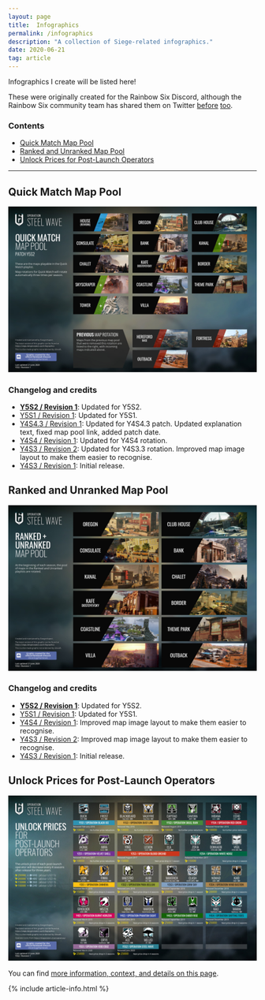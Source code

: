 ```yaml
---
layout: page
title:  Infographics
permalink: /infographics
description: "A collection of Siege-related infographics."
date: 2020-06-21
tag: article
---
```


Infographics I create will be listed here! 

These were originally created for the Rainbow Six Discord, although the Rainbow Six community team has shared them on Twitter [before](https://twitter.com/Rainbow6Game/status/1172260600996605952) [too](https://twitter.com/Rainbow6Game/status/1103385513900285953). 

### Contents

* [Quick Match Map Pool](#quick-match-map-pool)
* [Ranked and Unranked Map Pool](#ranked-and-unranked-map-pool)
* [Unlock Prices for Post-Launch Operators](#unlock-prices-for-post-launch-operators)

-----

## Quick Match Map Pool

[![Quick Match Map Pool](/assets/images/infographics/MapRotation-QuickMatch-Y5S2.0.jpg)](/assets/images/infographics/MapRotation-QuickMatch-Y5S2.0.jpg)

### Changelog and credits

* [**Y5S2 / Revision 1**](/assets/images/infographics/MapRotation-QuickMatch-Y5S2.0.jpg): Updated for Y5S2.
* [Y5S1 / Revision 1](/assets/images/infographics/MapRotation-QuickMatch-Y5S1.0.jpg): Updated for Y5S1. 
* [Y4S4.3 / Revision 1](/assets/images/infographics/MapRotation-QuickMatch-Y4S4.3.jpg): Updated for Y4S4.3 patch. Updated explanation text, fixed map pool link, added patch date.
* [Y4S4 / Revision 1](/assets/images/infographics/MapRotation-Casual-Y4S4.0.jpg): Updated for Y4S4 rotation.
* [Y4S3 / Revision 2](/assets/images/infographics/MapRotation-Casual-Y4S3.3.jpg): Updated for Y4S3.3 rotation. Improved map image layout to make them easier to recognise.
* [Y4S3 / Revision 1](/assets/images/infographics/MapRotation-Casual-Y4S3.0.jpg): Initial release.

## Ranked and Unranked Map Pool

[![Ranked and Unranked Map Pool](/assets/images/infographics/MapRotation-Ranked-Y5S2.jpg)](/assets/images/infographics/MapRotation-Ranked-Y5S2.jpg)

### Changelog and credits

* [**Y5S2 / Revision 1**](/assets/images/infographics/MapRotation-Ranked-Y5S2.jpg): Updated for Y5S2.
* [Y5S1 / Revision 1](/assets/images/infographics/MapRotation-Ranked-Y5S1.jpg): Updated for Y5S1.
* [Y4S4 / Revision 1](/assets/images/infographics/MapRotation-Ranked-Y4S4.jpg): Improved map image layout to make them easier to recognise.
* [Y4S3 / Revision 2](/assets/images/infographics/MapRotation-Ranked-Y4S3-2.jpg): Improved map image layout to make them easier to recognise.
* [Y4S3 / Revision 1](/assets/images/infographics/MapRotation-Ranked-Y4S3.jpg): Initial release.

## Unlock Prices for Post-Launch Operators

[![Unlock Prices for Post-Launch Operators](/assets/images/operator-prices/OperatorPrices-Y5S2.jpg)](/assets/images/operator-prices/OperatorPrices-Y5S2.jpg)

You can find [more information, context, and details on this page](/operatorprices).

{% include article-info.html %}
